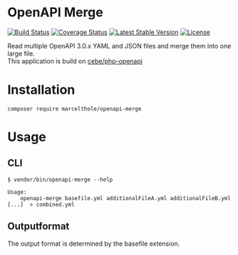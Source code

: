 # OpenAPI Merge

[![Build Status](https://travis-ci.org/marcelthole/openapi-merge.svg?branch=main)](https://travis-ci.org/github/marcelthole/openapi-merge)
[![Coverage Status](https://coveralls.io/repos/github/marcelthole/openapi-merge/badge.svg?branch=main)](https://coveralls.io/github/marcelthole/openapi-merge?branch=main)
[![Latest Stable Version](https://poser.pugx.org/marcelthole/openapi-merge/v)](//packagist.org/packages/marcelthole/openapi-merge)
[![License](https://poser.pugx.org/marcelthole/openapi-merge/license)](//packagist.org/packages/marcelthole/openapi-merge)


Read multiple OpenAPI 3.0.x YAML and JSON files and merge them into one large file.  
This application is build on [cebe/php-openapi](https://github.com/cebe/php-openapi) 

# Installation
```
composer require marcelthole/openapi-merge
```

# Usage
## CLI
```
$ vendor/bin/openapi-merge --help

Usage:
    openapi-merge basefile.yml additionalFileA.yml additionalFileB.yml [...]  > combined.yml

```

## Outputformat
The output format is determined by the basefile extension.